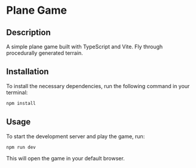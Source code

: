# Plane Game

## Description

A simple plane game built with TypeScript and Vite. Fly through procedurally generated terrain.

## Installation

To install the necessary dependencies, run the following command in your terminal:

```bash
npm install
```

## Usage

To start the development server and play the game, run:

```bash
npm run dev
```

This will open the game in your default browser.